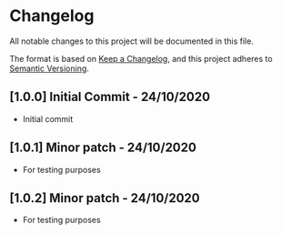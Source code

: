 # Changelog

All notable changes to this project will be documented in this file.

The format is based on [Keep a Changelog](https://keepachangelog.com/en/1.0.0/),
and this project adheres to [Semantic Versioning](https://semver.org/spec/v2.0.0.html).

## [1.0.0] Initial Commit - 24/10/2020

- Initial commit

## [1.0.1] Minor patch - 24/10/2020

- For testing purposes

## [1.0.2] Minor patch - 24/10/2020

- For testing purposes